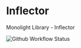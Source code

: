 # Inflector

Monolight Library - Inflector

![Github Workflow Status](https://github.com/monolight/Inflector/actions/workflows/php.yml/badge.svg)

